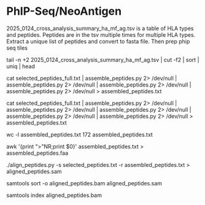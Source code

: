 
#	PhIP-Seq/NeoAntigen



2025_0124_cross_analysis_summary_ha_mf_ag.tsv is a table of HLA types and peptides.
Peptides are in the tsv multiple times for multiple HLA types.
Extract a unique list of peptides and convert to fasta file.
Then prep phip seq tiles



tail -n +2 2025_0124_cross_analysis_summary_ha_mf_ag.tsv | cut -f2 | sort | uniq | head


cat selected_peptides_full.txt | assemble_peptides.py 2> /dev/null | assemble_peptides.py 2> /dev/null | assemble_peptides.py 2> /dev/null | assemble_peptides.py 2> /dev/null > assembled_peptides.txt


cat selected_peptides_full.txt | assemble_peptides.py 2> /dev/null | assemble_peptides.py 2> /dev/null | assemble_peptides.py 2> /dev/null | assemble_peptides.py 2> /dev/null | assemble_peptides.py 2> /dev/null > assembled_peptides.txt

wc -l assembled_peptides.txt 
172 assembled_peptides.txt

awk '{print ">"NR;print $0}' assembled_peptides.txt > assembled_peptides.faa


./align_peptides.py -s selected_peptides.txt -r assembled_peptides.txt > aligned_peptides.sam


samtools sort -o aligned_peptides.bam aligned_peptides.sam 

samtools index aligned_peptides.bam 


